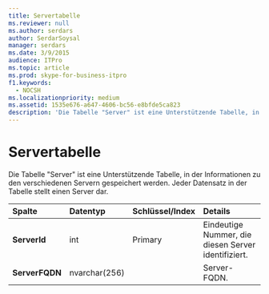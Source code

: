 ```yaml
---
title: Servertabelle
ms.reviewer: null
ms.author: serdars
author: SerdarSoysal
manager: serdars
ms.date: 3/9/2015
audience: ITPro
ms.topic: article
ms.prod: skype-for-business-itpro
f1.keywords:
  - NOCSH
ms.localizationpriority: medium
ms.assetid: 1535e676-a647-4606-bc56-e8bfde5ca823
description: 'Die Tabelle "Server" ist eine Unterstützende Tabelle, in der Informationen zu den verschiedenen Servern gespeichert werden. Jeder Datensatz in der Tabelle stellt einen Server dar.'
---
```


# <a name="servers-table"></a>Servertabelle
 
Die Tabelle "Server" ist eine Unterstützende Tabelle, in der Informationen zu den verschiedenen Servern gespeichert werden. Jeder Datensatz in der Tabelle stellt einen Server dar.
  
|**Spalte**|**Datentyp**|**Schlüssel/Index**|**Details**|
|:-----|:-----|:-----|:-----|
|**ServerId** <br/> |int  <br/> |Primary  <br/> |Eindeutige Nummer, die diesen Server identifiziert.  <br/> |
|**ServerFQDN** <br/> |nvarchar(256)  <br/> | <br/> |Server-FQDN.  <br/> |
   

